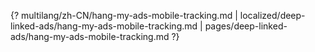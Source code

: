 {? multilang/zh-CN/hang-my-ads-mobile-tracking.md | localized/deep-linked-ads/hang-my-ads-mobile-tracking.md | pages/deep-linked-ads/hang-my-ads-mobile-tracking.md ?}
